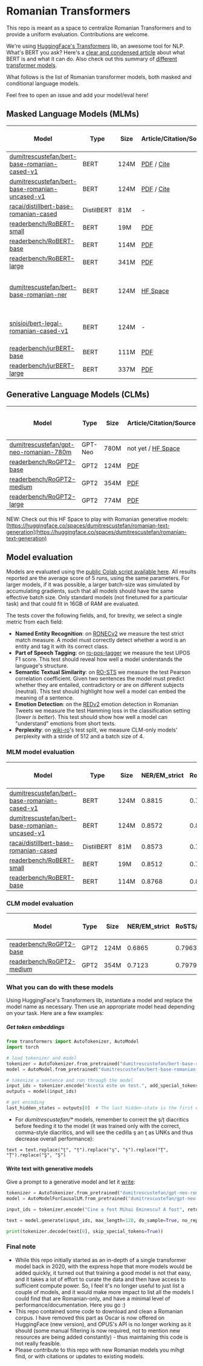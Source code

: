 # Romanian Transformers

This repo is meant as a space to centralize Romanian Transformers and to provide a uniform evaluation. Contributions are welcome.

We're using [HuggingFace's Transformers](https://github.com/huggingface/transformers) lib, an awesome tool for NLP. What's BERT you ask?  Here's a [clear and condensed article](https://skok.ai/2020/05/11/Top-Down-Introduction-to-BERT.html) about what BERT is and what it can do. Also check out this summary of [different transformer models](https://huggingface.co/transformers/summary.html).

What follows is the list of Romanian transformer models, both masked and conditional language models.

Feel free to open an issue and add your model/eval here!

## Masked Language Models (MLMs)

| **Model**                                                                                                               	| **Type**   	| **Size** 	| **Article/Citation/Source**                                                                	 | **Pre-trained / Fine-tuned**                                                                                                                                                                 	   | **Release Date** 	|
|-------------------------------------------------------------------------------------------------------------------------	|------------	|----------	|----------------------------------------------------------------------------------------------|--------------------------------------------------------------------------------------------------------------------------------------------------------------------------------------------------|------------------	|
| [dumitrescustefan/bert-base-romanian-cased-v1](https://huggingface.co/dumitrescustefan/bert-base-romanian-cased-v1)     	| BERT       	| 124M     	| [PDF](https://arxiv.org/abs/2009.08712) / [Cite](https://aclanthology.org/2020.findings-emnlp.387/)                                                   	 | Pre-trained                                                                                                                                                                                    	 | Apr, 2020        	|
| [dumitrescustefan/bert-base-romanian-uncased-v1](https://huggingface.co/dumitrescustefan/bert-base-romanian-uncased-v1) 	| BERT       	| 124M     	| [PDF](https://arxiv.org/abs/2009.08712)  / [Cite](https://aclanthology.org/2020.findings-emnlp.387/)                                                   	 | Pre-trained	                                                                                                                                                                                     | Apr, 2020        	|
| [racai/distillbert-base-romanian-cased](https://huggingface.co/racai/distilbert-base-romanian-cased)                    	| DistilBERT 	| 81M      	| -                                                                                        	   | Pre-trained	                                                                                                                                                                                     | Apr, 2021        	|
| [readerbench/RoBERT-small](https://huggingface.co/readerbench/RoBERT-small)                                             	| BERT       	| 19M      	| [PDF](https://www.aclweb.org/anthology/2020.coling-main.581/)                              	 | 	Pre-trained                                                                                                                                                                                     | May, 2021        	|
| [readerbench/RoBERT-base](https://huggingface.co/readerbench/RoBERT-base)                                               	| BERT       	| 114M     	| [PDF](https://www.aclweb.org/anthology/2020.coling-main.581/)                              	 | 	Pre-trained                                                                                                                                                                                     | May, 2021        	|
| [readerbench/RoBERT-large](https://huggingface.co/readerbench/RoBERT-large)                                             	| BERT       	| 341M     	| [PDF](https://www.aclweb.org/anthology/2020.coling-main.581/)                              	 | 	Pre-trained                                                                                                                                                                                     | May, 2021        	|
| [dumitrescustefan/bert-base-romanian-ner](https://huggingface.co/dumitrescustefan/bert-base-romanian-ner)               	| BERT       	| 124M     	| [HF Space](https://huggingface.co/spaces/dumitrescustefan/NamedEntityRecognition-Romanian) 	 | Named Entity Recognition on [RONECv2](https://github.com/dumitrescustefan/ronec)                                                                                                                                                 	        | Jan, 2022        	|
| [snisioi/bert-legal-romanian-cased-v1](https://huggingface.co/snisioi/bert-legal-romanian-cased-v1)                     	| BERT       	| 124M     	| -                                                                                        	   | Legal documents on [MARCELLv2](https://elrc-share.eu/repository/browse/marcell-romanian-legislative-subcorpus-v2/2da548428b9d11eb9c1a00155d026706ce94a6b59ffc4b0e9fb5cd9cebe6889e/) 	            | Jan, 2022        	|
| [readerbench/jurBERT-base](https://huggingface.co/readerbench/jurBERT-base)                                             	| BERT       	| 111M     	| [PDF](https://aclanthology.org/2021.nllp-1.8/)                                             	 | Legal documents                                                                                                                                                                     	            | Oct, 2021        	|
| [readerbench/jurBERT-large](https://huggingface.co/readerbench/jurBERT-large)                                           	| BERT       	| 337M     	| [PDF](https://aclanthology.org/2021.nllp-1.8/)                                             	 | Legal documents                                                                                                                                                                     	            | Oct, 2021        	|


## Generative Language Models (CLMs)

| **Model**                                                                                                               	| **Type**   	      | **Size** 	 | **Article/Citation/Source**                                                                	 | **Pre-trained / Fine-tuned**                                                                                                                                                                   	| **Release Date** 	|
|-------------------------------------------------------------------------------------------------------------------------	|-------------------|------------|----------------------------------------------------------------------------------------------|-------------------------------------------------------------------------------------------------------------------------------------------------------------------------------------	|------------------	|
| [dumitrescustefan/gpt-neo-romanian-780m](https://huggingface.co/dumitrescustefan/gpt-neo-romanian-780m)                  	| GPT-Neo      	    | 780M     	 | not yet / [HF Space](https://huggingface.co/spaces/dumitrescustefan/romanian-text-generation)                                        	                                             |  Pre-trained                                                                                                                                                                                   	| Jul, 2021        	|
| [readerbench/RoGPT2-base](https://huggingface.co/readerbench/RoGPT2-base)                                               	| GPT2       	      | 124M     	 | [PDF](https://ieeexplore.ieee.org/document/9643330)                                        	 |  Pre-trained                                                                                                                                                                                   	| Jul, 2021        	|
| [readerbench/RoGPT2-medium](https://huggingface.co/readerbench/RoGPT2-medium)                                           	| GPT2       	      | 354M     	 | [PDF](https://ieeexplore.ieee.org/document/9643330)                                        	 |   Pre-trained                                                                                                                                                                                  	| Jul, 2021        	|
| [readerbench/RoGPT2-large](https://huggingface.co/readerbench/RoGPT2-large)                                             	| GPT2       	      | 774M     	 | [PDF](https://ieeexplore.ieee.org/document/9643330)                                        	 |   Pre-trained                                                                                                                                                                                  	| Jul, 2021        	|


NEW: Check out this HF Space to play with Romanian generative models: [https://huggingface.co/spaces/dumitrescustefan/romanian-text-generation](https://huggingface.co/spaces/dumitrescustefan/romanian-text-generation)

## Model evaluation

Models are evaluated using the [public Colab script available here](https://colab.research.google.com/drive/1fa9Yd_7xTSCxwmqoX8ptrZsr0SfpB6_0?usp=sharing). All results reported are the average score of 5 runs, using the same parameters. For larger models, if it was possible, a larger batch-size was simulated by accumulating gradients, such that all models should have the same effective batch size. Only standard models (not finetuned for a particular task) and that could fit in 16GB of RAM are evaluated. 

The tests cover the following fields, and, for brevity, we select a single metric from each field:

* **Named Entity Recognition**: on [RONECv2](https://github.com/dumitrescustefan/ronec) we measure the test strict match measure. A model must correctly detect whether a word is an entity and tag it with its correct class.  
* **Part of Speech Tagging**: on [ro-pos-tagger](https://github.com/dumitrescustefan/ro-pos-tagger) we measure the test UPOS F1 score. This test should reveal how well a model understands the language's structure. 
* **Semantic Textual Similarity**: on [RO-STS](https://github.com/dumitrescustefan/RO-STS) we measure the test Pearson correlation coefficient. Given two sentences the model must predict whether they are entailed, contradictory or are on different subjects (neutral). This test should highlight how well a model can embed the meaning of a sentence.
* **Emotion Detection**: on the [REDv2](https://github.com/Alegzandra/RED-Romanian-Emotions-Dataset) emotion detection in Romanian Tweets we measure the test Hamming loss in the classification setting (_lower is better_). This test should show how well a model can "understand" emotions from short texts.  
* **Perplexity**: on [wiki-ro](https://github.com/dumitrescustefan/wiki-ro)'s test split, we measure CLM-only models' perplexity with a stride of 512 and a batch size of 4.

### MLM model evaluation

| **Model**                                                                                                               	| **Type**   	| **Size** 	| **NER/EM_strict** 	| **RoSTS/Pearson** 	| **Ro-pos-tagger/UPOS F1** 	| **REDv2/hamming_loss** 	 |
|-------------------------------------------------------------------------------------------------------------------------	|------------	|----------	|-------------------	|-------------------	|---------------------------	|--------------------------|
| [dumitrescustefan/bert-base-romanian-cased-v1](https://huggingface.co/dumitrescustefan/bert-base-romanian-cased-v1)     	| BERT       	| 124M     	| 0.8815            	| 0.7966            	| 0.982                     	| 0.1039                 	 |
| [dumitrescustefan/bert-base-romanian-uncased-v1](https://huggingface.co/dumitrescustefan/bert-base-romanian-uncased-v1) 	| BERT       	| 124M     	| 0.8572            	| 0.8149            	| 0.9826                    	| 0.1038                 	 |
| [racai/distillbert-base-romanian-cased](https://huggingface.co/racai/distilbert-base-romanian-cased)                    	| DistilBERT 	| 81M      	| 0.8573            	| 0.7285            	| 0.9637                    	| 0.1119                 	 |
| [readerbench/RoBERT-small](https://huggingface.co/readerbench/RoBERT-small)                                             	| BERT       	| 19M      	| 0.8512            	| 0.7827            	| 0.9794                    	| 0.1085                 	 |
| [readerbench/RoBERT-base](https://huggingface.co/readerbench/RoBERT-base)                                               	| BERT       	| 114M     	| 0.8768            	| 0.8102            	| 0.9819                    	| 0.1041                 	 |

### CLM model evaluation

| **Model**                                                                     	| **Type** 	| **Size** 	| **NER/EM_strict** 	| **RoSTS/Pearson** 	| **Ro-pos-tagger/UPOS F1** 	| **REDv2/hamming_loss** 	| **Perplexity** 	|
|-------------------------------------------------------------------------------	|----------	|----------	|-------------------	|-------------------	|---------------------------	|------------------------	|----------------	|
| [readerbench/RoGPT2-base](https://huggingface.co/readerbench/RoGPT2-base)     	| GPT2     	| 124M     	| 0.6865            	| 0.7963            	| 0.9009                    	| 0.1068                 	| 52.34          	|
| [readerbench/RoGPT2-medium](https://huggingface.co/readerbench/RoGPT2-medium) 	| GPT2     	| 354M     	| 0.7123            	| 0.7979            	| 0.9098                    	| 0.114                  	| 31.26          	|

### What you can do with these models

Using HuggingFace's Transformers lib, instantiate a model and replace the model name as necessary. Then use an appropriate model head depending on your task. Here are a few examples:

##### Get token embeddings 

```python
from transformers import AutoTokenizer, AutoModel
import torch

# load tokenizer and model
tokenizer = AutoTokenizer.from_pretrained("dumitrescustefan/bert-base-romanian-cased-v1")
model = AutoModel.from_pretrained("dumitrescustefan/bert-base-romanian-cased-v1")

# tokenize a sentence and run through the model
input_ids = tokenizer.encode("Acesta este un test.", add_special_tokens=True, return_tensors="pt")
outputs = model(input_ids)

# get encoding
last_hidden_states = outputs[0]  # The last hidden-state is the first element of the output tuple
```

* For _dumitrescustefan/*_ models, remember to correct the ș/ț diacritics before feeding it to the model (it was trained only with the correct, comma-style diacritics, and will see the cedilla ş an ţ as UNKs and thus decrease overall performance): 
```
text = text.replace("ţ", "ț").replace("ş", "ș").replace("Ţ", "Ț").replace("Ş", "Ș")
```

#### Write text with generative models

Give a prompt to a generative model and let it [write](https://huggingface.co/blog/how-to-generate): 

```python
tokenizer = AutoTokenizer.from_pretrained("dumitrescustefan/gpt-neo-romanian-125m")
model = AutoModelForCausalLM.from_pretrained("dumitrescustefan/gpt-neo-romanian-125m")

input_ids = tokenizer.encode("Cine a fost Mihai Eminescu? A fost", return_tensors='pt')

text = model.generate(input_ids, max_length=128, do_sample=True, no_repeat_ngram_size=2, top_k=50, top_p=0.9, early_stopping=True)

print(tokenizer.decode(text[0], skip_special_tokens=True))
```

### Final note

* While this repo initially started as an in-depth of a single transformer model back in 2020, with the express hope that more models would be added quickly, it turned out that training a good model is not that easy, and it takes a lot of effort to curate the data and then have access to sufficient compute power. So, I feel it's no longer useful to just list a couple of models, and it would make more impact to list all the models I could find that are Romanian-only, and have a minimal level of performance/documentation. Here you go :)
* This repo contained some code to download and clean a Romanian corpus. I have removed this part as Oscar is now offered on HuggingFace (new version), and OPUS's API is no longer working as it should (some manual filtering is now required, not to mention new resources are being added constantly) - thus maintaining this code is not really feasible.   
* Please contribute to this repo with new Romanian models you mihgt find, or with citations or updates to existing models. 
